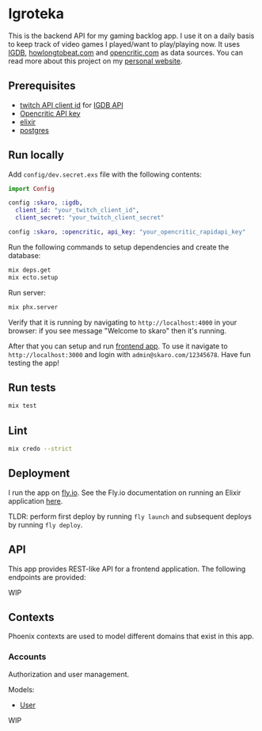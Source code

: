 # Igroteka

This is the backend API for my gaming backlog app. I use it on a daily basis to keep track of video games I played/want to play/playing now. It uses [IGDB](https://www.igdb.com), [howlongtobeat.com](https://howlongtobeat.com) and [opencritic.com](https://opencritic.com) as data sources. You can read more about this project on my [personal website](https://www.amarchenko.de/igroteka/).

## Prerequisites

- [twitch API client id](https://dev.twitch.tv) for [IGDB API](https://api-docs.igdb.com/#getting-started)
- [Opencritic API key](https://rapidapi.com/opencritic-opencritic-default/api/opencritic-api)
- [elixir](https://elixir-lang.org)
- [postgres](https://www.postgresql.org)

## Run locally

Add `config/dev.secret.exs` file with the following contents:

```elixir
import Config

config :skaro, :igdb,
  client_id: "your_twitch_client_id",
  client_secret: "your_twitch_client_secret"

config :skaro, :opencritic, api_key: "your_opencritic_rapidapi_key"

```

Run the following commands to setup dependencies and create the database:

```bash
mix deps.get
mix ecto.setup
```

Run server:

```bash
mix phx.server
```

Verify that it is running by navigating to `http://localhost:4000` in your browser: if you see message "Welcome to skaro" then it's running.

After that you can setup and run [frontend app](https://github.com/anmarchenko/igroteka_fe). To use it navigate to `http://localhost:3000` and login with `admin@skaro.com/12345678`. Have fun testing the app!

## Run tests

```bash
mix test
```

## Lint

```bash
mix credo --strict
```

## Deployment

I run the app on [fly.io](https://fly.io). See the Fly.io documentation on running an Elixir application [here](https://fly.io/docs/elixir/getting-started/).

TLDR: perform first deploy by running `fly launch` and subsequent deploys by running `fly deploy`.

## API

This app provides REST-like API for a frontend application.
The following endpoints are provided:

WIP

## Contexts

Phoenix contexts are used to model different domains that exist in this app.

### Accounts

Authorization and user management.

Models:

- [User](https://github.com/altmer/igroteka/blob/master/lib/skaro/accounts/user.ex)

WIP
